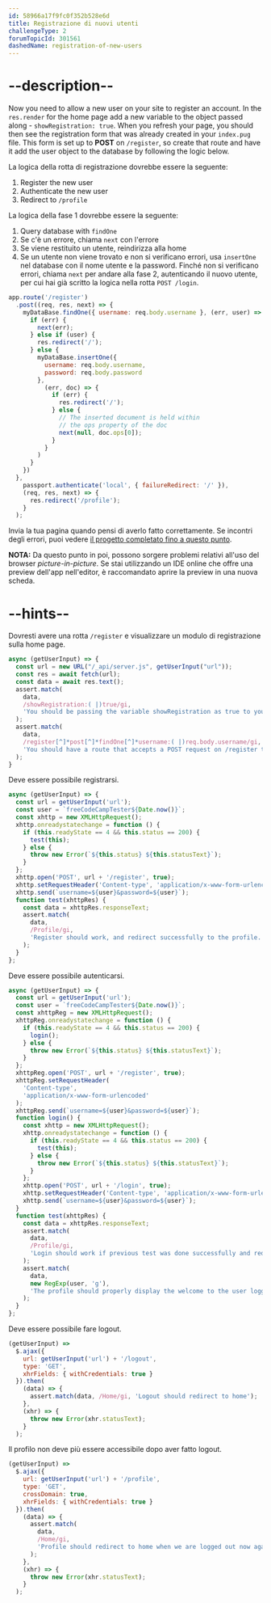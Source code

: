 ```yaml
---
id: 58966a17f9fc0f352b528e6d
title: Registrazione di nuovi utenti
challengeType: 2
forumTopicId: 301561
dashedName: registration-of-new-users
---
```


# --description--

Now you need to allow a new user on your site to register an account. In the `res.render` for the home page add a new variable to the object passed along - `showRegistration: true`. When you refresh your page, you should then see the registration form that was already created in your `index.pug` file. This form is set up to **POST** on `/register`, so create that route and have it add the user object to the database by following the logic below.

La logica della rotta di registrazione dovrebbe essere la seguente:

1. Register the new user
2. Authenticate the new user
3. Redirect to `/profile`

La logica della fase 1 dovrebbe essere la seguente:

1. Query database with `findOne`
2. Se c'è un errore, chiama `next` con l'errore
3. Se viene restituito un utente, reindirizza alla home
4. Se un utente non viene trovato e non si verificano errori, usa `insertOne` nel database con il nome utente e la password. Finché non si verificano errori, chiama `next` per andare alla fase 2, autenticando il nuovo utente, per cui hai già scritto la logica nella rotta `POST /login`.

```js
app.route('/register')
  .post((req, res, next) => {
    myDataBase.findOne({ username: req.body.username }, (err, user) => {
      if (err) {
        next(err);
      } else if (user) {
        res.redirect('/');
      } else {
        myDataBase.insertOne({
          username: req.body.username,
          password: req.body.password
        },
          (err, doc) => {
            if (err) {
              res.redirect('/');
            } else {
              // The inserted document is held within
              // the ops property of the doc
              next(null, doc.ops[0]);
            }
          }
        )
      }
    })
  },
    passport.authenticate('local', { failureRedirect: '/' }),
    (req, res, next) => {
      res.redirect('/profile');
    }
  );
```

Invia la tua pagina quando pensi di averlo fatto correttamente. Se incontri degli errori, puoi vedere <a href="https://forum.freecodecamp.org/t/advanced-node-and-express/567135#registration-of-new-users-11" target="_blank" rel="noopener noreferrer nofollow">il progetto completato fino a questo punto</a>.

**NOTA:** Da questo punto in poi, possono sorgere problemi relativi all'uso del browser *picture-in-picture*. Se stai utilizzando un IDE online che offre una preview dell'app nell'editor, è raccomandato aprire la preview in una nuova scheda.

# --hints--

Dovresti avere una rotta `/register` e visualizzare un modulo di registrazione sulla home page.

```js
async (getUserInput) => {
  const url = new URL("/_api/server.js", getUserInput("url"));
  const res = await fetch(url);
  const data = await res.text();
  assert.match(
    data,
    /showRegistration:( |)true/gi,
    'You should be passing the variable showRegistration as true to your render function for the homepage'
  );
  assert.match(
    data,
    /register[^]*post[^]*findOne[^]*username:( |)req.body.username/gi,
    'You should have a route that accepts a POST request on /register that queries the db with findOne and the query being username: req.body.username'
  );
}
```

Deve essere possibile registrarsi.

```js
async (getUserInput) => {
  const url = getUserInput('url');
  const user = `freeCodeCampTester${Date.now()}`;
  const xhttp = new XMLHttpRequest();
  xhttp.onreadystatechange = function () {
    if (this.readyState == 4 && this.status == 200) {
      test(this);
    } else {
      throw new Error(`${this.status} ${this.statusText}`);
    }
  };
  xhttp.open('POST', url + '/register', true);
  xhttp.setRequestHeader('Content-type', 'application/x-www-form-urlencoded');
  xhttp.send(`username=${user}&password=${user}`);
  function test(xhttpRes) {
    const data = xhttpRes.responseText;
    assert.match(
      data,
      /Profile/gi,
      'Register should work, and redirect successfully to the profile.'
    );
  }
};
```

Deve essere possibile autenticarsi.

```js
async (getUserInput) => {
  const url = getUserInput('url');
  const user = `freeCodeCampTester${Date.now()}`;
  const xhttpReg = new XMLHttpRequest();
  xhttpReg.onreadystatechange = function () {
    if (this.readyState == 4 && this.status == 200) {
      login();
    } else {
      throw new Error(`${this.status} ${this.statusText}`);
    }
  };
  xhttpReg.open('POST', url + '/register', true);
  xhttpReg.setRequestHeader(
    'Content-type',
    'application/x-www-form-urlencoded'
  );
  xhttpReg.send(`username=${user}&password=${user}`);
  function login() {
    const xhttp = new XMLHttpRequest();
    xhttp.onreadystatechange = function () {
      if (this.readyState == 4 && this.status == 200) {
        test(this);
      } else {
        throw new Error(`${this.status} ${this.statusText}`);
      }
    };
    xhttp.open('POST', url + '/login', true);
    xhttp.setRequestHeader('Content-type', 'application/x-www-form-urlencoded');
    xhttp.send(`username=${user}&password=${user}`);
  }
  function test(xhttpRes) {
    const data = xhttpRes.responseText;
    assert.match(
      data,
      /Profile/gi,
      'Login should work if previous test was done successfully and redirect successfully to the profile.'
    );
    assert.match(
      data,
      new RegExp(user, 'g'),
      'The profile should properly display the welcome to the user logged in'
    );
  }
};
```

Deve essere possibile fare logout.

```js
(getUserInput) =>
  $.ajax({
    url: getUserInput('url') + '/logout',
    type: 'GET',
    xhrFields: { withCredentials: true }
  }).then(
    (data) => {
      assert.match(data, /Home/gi, 'Logout should redirect to home');
    },
    (xhr) => {
      throw new Error(xhr.statusText);
    }
  );
```

Il profilo non deve più essere accessibile dopo aver fatto logout.

```js
(getUserInput) =>
  $.ajax({
    url: getUserInput('url') + '/profile',
    type: 'GET',
    crossDomain: true,
    xhrFields: { withCredentials: true }
  }).then(
    (data) => {
      assert.match(
        data,
        /Home/gi,
        'Profile should redirect to home when we are logged out now again'
      );
    },
    (xhr) => {
      throw new Error(xhr.statusText);
    }
  );
```


